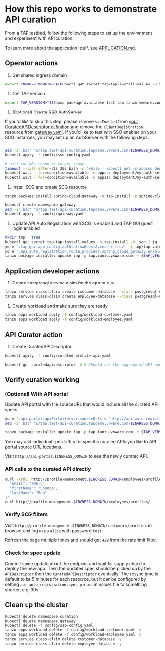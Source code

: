 # How this repo works to demonstrate API curation

From a TAP testbed, follow the following steps to set up the environment and experiment with API curation.

To learn more about the application itself, see [APPLICATION.md](APPLICATION.md).

## Operator actions

1. Get shared ingress domain

```bash
export INGRESS_DOMAIN="$(kubectl get secret tap-tap-install-values -n tap-install -o json | jq -r '.data."values.yaml"' | base64 --decode | yq .shared.ingress_domain)" 
```

1. Get TAP version

```bash
export TAP_VERSION="$(tanzu package available list tap.tanzu.vmware.com -n tap-install -ojson | jq -r .[0].version)"
```

1. (Optional) Create SSO AuthServer 

If you'd like to skip this step, please remove `ssoEnabled` from [your CuratedAPIDescriptor definition](./config/curated-profile-api.yaml) 
and remove the `ClientRegistration` resource from [gateway.yaml](./config/gateway.yaml).
If you'd like to test with SSO enabled on your SCG instances, you may set up an AuthServer with the following steps. 

```bash

sed -i".bak" "s/tap.test-api-curation.tapdemo.vmware.com/$INGRESS_DOMAIN/g" config/sso-config.yaml
kubectl apply -f config/sso-config.yaml

# wait for k8s resource to get ready
timeout --kill-after=30s 30s bash -c "while ! kubectl get -n appsso deployment/my-auth-server-auth-server; do sleep 5; done"
kubectl wait --for=condition=available -n appsso deployment/my-auth-server-auth-server --timeout=60s
kubectl wait --for=condition=available -n appsso deployment/my-auth-server-redis --timeout=60s
```

1. Install SCG and create SCG resource

```bash
tanzu package install spring-cloud-gateway -n tap-install -p spring-cloud-gateway.tanzu.vmware.com -v 2.1.0

kubectl create namespace gateway
sed -i".bak" "s/tap.test-api-curation.tapdemo.vmware.com/$INGRESS_DOMAIN/g" config/gateway.yaml
kubectl apply -f config/gateway.yaml
```

1. Update API Auto Registration with SCG is enabled and TAP GUI guest login enabled

```bash
mkdir tmp | true
kubectl get secret tap-tap-install-values -n tap-install -o json | jq -r '.data."values.yaml"' | base64 --decode > tmp/tap-values.yaml 
yq e '.tap_gui.app_config.auth.allowGuestAccess = true' -i tmp/tap-values.yaml
yq e '.api_auto_registration.route_provider.spring_cloud_gateway.enabled = true' -i tmp/tap-values.yaml
tanzu package installed update tap -p tap.tanzu.vmware.com -v $TAP_VERSION --values-file tmp/tap-values.yaml -n tap-install
```

## Application developer actions

1. Create postgresql service claim for the app to run:

```bash
tanzu service class-claim create customer-database --class postgresql-unmanaged
tanzu service class-claim create employee-database --class postgresql-unmanaged
```

1. Create workload and make sure they are ready

```bash
tanzu apps workload apply -f config/workload-customer.yaml
tanzu apps workload apply -f config/workload-employee.yaml
```

## API Curator action

1. Create CuratedAPIDescriptor

```bash
kubectl apply -f config/curated-profile-api.yaml

kubectl get curatedapidescriptor -A # Should see the aggregated API spec URL if the resource is ready
```

## Verify curation working

### (Optional) With API portal

Update API portal with the sourceURL that would include all the curated API specs

```bash
yq e '.api_portal.apiPortalServer.sourceUrls = "http://api-auto-registration.tap.test-api-curation.tapdemo.vmware.com/openapi"' -i tmp/tap-values.yaml
sed -i".bak" "s/tap.test-api-curation.tapdemo.vmware.com/$INGRESS_DOMAIN/g" tmp/tap-values.yaml

tanzu package installed update tap -p tap.tanzu.vmware.com -v $TAP_VERSION --values-file tmp/tap-values.yaml -n tap-install
```

You may add individual spec URLs for specific curated APIs you like to API portal source URL locations.

Visit `http://api-portal.$INGRESS_DOMAIN` to see the newly curated API.

### API calls to the curated API directly

```bash
curl -XPOST http://profile-management.$INGRESS_DOMAIN/employees/profiles/ -H 'Content-Type: application/json' -d '{
  "email": "a@b.c",
  "firstName": "Sponge",
  "lastName": "Bob"
}'
curl http://profile-management.$INGRESS_DOMAIN/employees/profiles/ 
```

### Verify SCG filters

Visit `http://profile-management.$INGRESS_DOMAIN/customers/profiles` in browser and log in as `alice` with password `test`.

Refresh the page multiple times and should get `429` from the rate limit filter.

### Check for spec update

Commit some update about the endpoint and wait for supply chain to deploy the new app. Then the updated spec should be picked up by the `APIDescriptor` then the `CuratedAPIDescriptor` eventually. 
The resync time is default to be 5 minutes for each resource, but it can be configured by setting `api_auto_registration.sync_period` in values file to something shorter, e.g. 30s.  

## Clean up the cluster

```bash
kubectl delete namespace curation
kubectl delete namespace gateway
kubectl delete -f config/sso-config.yaml
tanzu apps workload delete -f config/workload-customer.yaml -y
tanzu apps workload delete -f config/workload-employee.yaml -y
tanzu service class-claim delete customer-database -y
tanzu service class-claim delete employee-database -y
```
